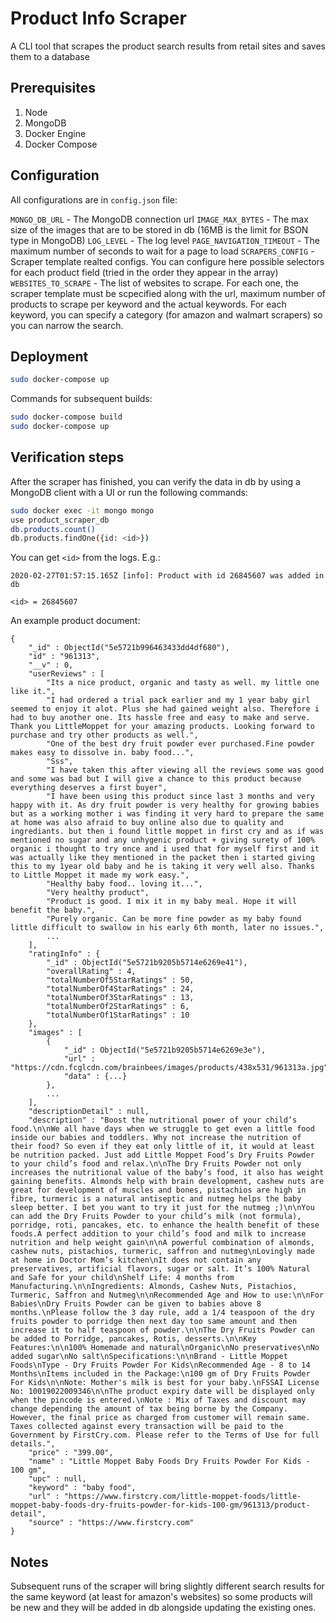 # Product Info Scraper

A CLI tool that scrapes the product search results from retail sites and saves them to a database

## Prerequisites
1. Node 
2. MongoDB
2. Docker Engine
2. Docker Compose

## Configuration

All configurations are in `config.json` file:

`MONGO_DB_URL` - The MongoDB connection url
`IMAGE_MAX_BYTES` - The max size of the images that are to be stored in db (16MB is the limit for BSON type in MongoDB)
`LOG_LEVEL` - The log level
`PAGE_NAVIGATION_TIMEOUT` - The maximum number of seconds to wait for a page to load
`SCRAPERS_CONFIG` - Scraper template realted configs. You can configure here possible selectors for each product field (tried in the order they appear in the array)
`WEBSITES_TO_SCRAPE` - The list of websites to scrape. For each one, the scraper template must be scpecified along with the url, maximum number of products to scrape per keyword and the actual keywords. For each keyword, you can specify a category (for amazon and walmart scrapers) so you can narrow the search. 

## Deployment

```bash
sudo docker-compose up
```

Commands for subsequent builds:

```bash
sudo docker-compose build
sudo docker-compose up
```

## Verification steps

After the scraper has finished, you can verify the data in db by using a MongoDB client with a UI or run the following commands:

```bash
sudo docker exec -it mongo mongo
use product_scraper_db
db.products.count()
db.products.findOne({id: <id>})
```

You can get `<id>` from the logs. E.g.:

```
2020-02-27T01:57:15.165Z [info]: Product with id 26845607 was added in db
```

`<id> = 26845607`

An example product document:


```
{
    "_id" : ObjectId("5e5721b996463433dd4df680"),
    "id" : "961313",
    "__v" : 0,
    "userReviews" : [ 
        "Its a nice product, organic and tasty as well. my little one like it.", 
        "I had ordered a trial pack earlier and my 1 year baby girl seemed to enjoy it alot. Plus she had gained weight also. Therefore i had to buy another one. Its hassle free and easy to make and serve. Thank you LittleMoppet for your amazing products. Looking forward to purchase and try other products as well.", 
        "One of the best dry fruit powder ever purchased.Fine powder makes easy to dissolve in. baby food...", 
        "Sss", 
        "I have taken this after viewing all the reviews some was good and some was bad but I will give a chance to this product because everything deserves a first buyer", 
        "I have been using this product since last 3 months and very happy with it. As dry fruit powder is very healthy for growing babies but as a working mother i was finding it very hard to prepare the same at home was also afraid to buy online also due to quality and ingrediants. but then i found little moppet in first cry and as if was mentioned no sugar and any unhygenic product + giving surety of 100% organic i thought to try once and i used that for myself first and it was actually like they mentioned in the packet then i started giving this to my 1year old baby and he is taking it very well also. Thanks to Little Moppet it made my work easy.", 
        "Healthy baby food.. loving it...", 
        "Very healthy product", 
        "Product is good. I mix it in my baby meal. Hope it will benefit the baby.", 
        "Purely organic. Can be more fine powder as my baby found little difficult to swallow in his early 6th month, later no issues.", 
        ...
    ],
    "ratingInfo" : {
        "_id" : ObjectId("5e5721b9205b5714e6269e41"),
        "overallRating" : 4,
        "totalNumberOf5StarRatings" : 50,
        "totalNumberOf4StarRatings" : 24,
        "totalNumberOf3StarRatings" : 13,
        "totalNumberOf2StarRatings" : 6,
        "totalNumberOf1StarRatings" : 10
    },
    "images" : [ 
        {
            "_id" : ObjectId("5e5721b9205b5714e6269e3e"),
            "url" : "https://cdn.fcglcdn.com/brainbees/images/products/438x531/961313a.jpg",
            "data" : {...}
        },
        ...
    ],
    "descriptionDetail" : null,
    "description" : "Boost the nutritional power of your child’s food.\n\nWe all have days when we struggle to get even a little food inside our babies and toddlers. Why not increase the nutrition of their food? So even if they eat only little of it, it would at least be nutrition packed. Just add Little Moppet Food’s Dry Fruits Powder to your child’s food and relax.\n\nThe Dry Fruits Powder not only increases the nutritional value of the baby’s food, it also has weight gaining benefits. Almonds help with brain development, cashew nuts are great for development of muscles and bones, pistachios are high in fibre, turmeric is a natural antiseptic and nutmeg helps the baby sleep better. I bet you want to try it just for the nutmeg ;)\n\nYou can add the Dry Fruits Powder to your child’s milk (not formula), porridge, roti, pancakes, etc. to enhance the health benefit of these foods.A perfect addition to your child’s food and milk to increase nutrition and help weight gain\n\nA powerful combination of almonds, cashew nuts, pistachios, turmeric, saffron and nutmeg\nLovingly made at home in Doctor Mom’s kitchen\nIt does not contain any preservatives, artificial flavors, sugar or salt. It’s 100% Natural and Safe for your child\nShelf Life: 4 months from Manufacturing.\n\nIngredients: Almonds, Cashew Nuts, Pistachios, Turmeric, Saffron and Nutmeg\n\nRecommended Age and How to use:\n\nFor Babies\nDry Fruits Powder can be given to babies above 8 months.\nPlease follow the 3 day rule, add a 1/4 teaspoon of the dry fruits powder to porridge then next day too same amount and then increase it to half teaspoon of powder.\n\nThe Dry Fruits Powder can be added to Porridge, pancakes, Rotis, desserts.\n\nKey Features:\n\n100% Homemade and natural\nOrganic\nNo preservatives\nNo added sugar\nNo salt\nSpecifications:\n\nBrand - Little Moppet Foods\nType - Dry Fruits Powder For Kids\nRecommended Age - 8 to 14 Months\nItems included in the Package:\n100 gm of Dry Fruits Powder For Kids\n\nNote: Mother's milk is best for your baby.\nFSSAI License No: 10019022009346\n\nThe product expiry date will be displayed only when the pincode is entered.\nNote : Mix of Taxes and discount may change depending the amount of tax being borne by the Company. However, the final price as charged from customer will remain same. Taxes collected against every transaction will be paid to the Government by FirstCry.com. Please refer to the Terms of Use for full details.",
    "price" : "399.00",
    "name" : "Little Moppet Baby Foods Dry Fruits Powder For Kids - 100 gm",
    "upc" : null,
    "keyword" : "baby food",
    "url" : "https://www.firstcry.com/little-moppet-foods/little-moppet-baby-foods-dry-fruits-powder-for-kids-100-gm/961313/product-detail",
    "source" : "https://www.firstcry.com"
}
```

## Notes

Subsequent runs of the scraper will bring slightly different search results for the same keyword (at least for amazon's websites) so some products will be new and they will be added in db alongside updating the existing ones.